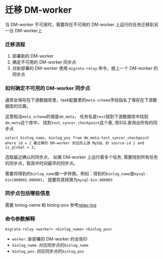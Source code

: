 迁移 DM-worker
===

当 DM-worker 不可用时，需要将在不可用的 DM-worker 上运行的任务迁移到另一台 DM-worker上

### 迁移流程
1. 部署新的 DM-worker
2. 确定不可用的 DM-worker 同步点
2. 对新部署的 DM-worker 使用 `migrate-relay` 命令，接上一个 DM-worker 的同步点

### 如何确定不可用的 DM-worker 同步点
通常会保存在下游数据库里，task配置里的`meta-schema`字段指名了保存在下游数据库的位置。

这里假设`meta_schema`的值是`dm_meta`， 任务名是`test`就到下游数据库中找到`dm_meta`这个库中，
找到`test_syncer_checkpoint`这个表, 用SQL查询出所有的同步点
```
select binlog_name, binlog_pos from dm_meta.test_syncer_checkpoint where id = { 要迁移的 DM-worker 对应的上游 MySQL 的 source-id } and is_global = 1;
```
选取最近确认的同步点， 如果 DM-worker 上运行着多个任务, 需要找到所有任务的同步点，取其中时间最早的同步点。

需要将得到的`binlog_name`做一步转换。例如：得到的`binlog_name`是`mysql-bin|000002.000003`，
就要将其转换为`mysql-bin.000003`

### 同步点包括哪些信息
需要 binlog-name 和 binlog-pos
参考[relay-log](../features/relay-log.md)

### 命令参数解释
`migrate-relay <worker> <binlog_name> <binlog_pos>`
- `worker`: 新部署的 DM-worker 的全局ID
- `binlog_name`: 对应同步点的`binlog_name`
- `binlog_pos`: 对应同步点的`binlog_pos`